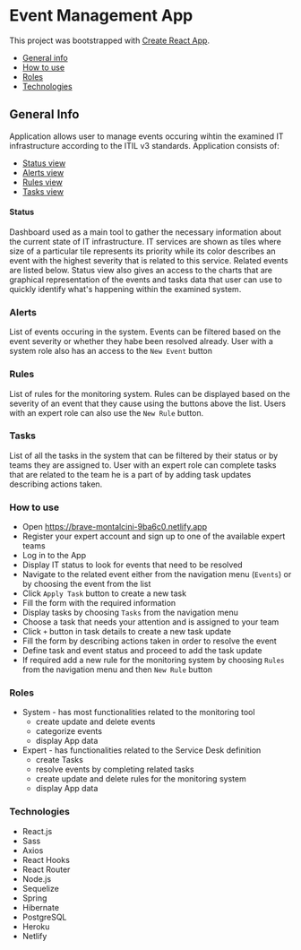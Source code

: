 # Event Management App

This project was bootstrapped with [Create React App](https://github.com/facebook/create-react-app).

* [General info](#general-info)
* [How to use](#how-to-use)
* [Roles](#roles)
* [Technologies](#technologies)


## General Info

Application allows user to manage events occuring wihtin the examined IT infrastructure according to the ITIL v3 standards.
Application consists of:
* [Status view](#status)
* [Alerts view](#alerts)
* [Rules view](#rules)
* [Tasks view](#tasks)

#### Status

Dashboard used as a main tool to gather the necessary information about the current state of IT infrastructure. IT services are shown as tiles where size of a particular tile represents its priority while its color describes an event with the highest severity that is related to this service. Related events are listed below. Status view also gives an access to the charts that are graphical representation of the events and tasks data that user can use to quickly identify what's happening within the examined system.

### Alerts

List of events occuring in the system. Events can be filtered based on the event severity or whether they habe been resolved already. User with a system role also has an access to the `New Event` button

### Rules

List of rules for the monitoring system. Rules can be displayed based on the severity of an event that they cause using the buttons above the list. Users with an expert role can also use the `New Rule` button.

### Tasks

List of all the tasks in the system that can be filtered by their status or by teams they are assigned to. User with an expert role can complete tasks that are related to the team he is a part of by adding task updates describing actions taken.

### How to use

- Open https://brave-montalcini-9ba6c0.netlify.app
- Register your expert account and sign up to one of the available expert teams
- Log in to the App
- Display IT status to look for events that need to be resolved
- Navigate to the related event either from the navigation menu (`Events`) or by choosing the event from the list
- Click `Apply Task` button to create a new task
- Fill the form with the required information
- Display tasks by choosing `Tasks` from the navigation menu
- Choose a task that needs your attention and is assigned to your team
- Click `+` button in task details to create a new task update
- Fill the form by describing actions taken in order to resolve the event
- Define task and event status and proceed to add the task update
- If required add a new rule for the monitoring system by choosing `Rules` from the navigation menu and then `New Rule` button

### Roles

- System - has most functionalities related to the monitoring tool
  * create update and delete events
  * categorize events
  * display App data
- Expert - has functionalities related to the Service Desk definition
  * create Tasks
  * resolve events by completing related tasks
  * create update and delete rules for the monitoring system
  * display App data

### Technologies

- React.js
- Sass
- Axios
- React Hooks
- React Router
- Node.js
- Sequelize
- Spring
- Hibernate
- PostgreSQL
- Heroku
- Netlify

